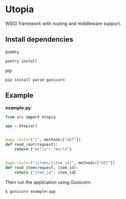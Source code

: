 # Utopia

WSGI framework with routing and middleware support.

## Install dependencies

poetry

```shell
poetry install
```

pip

```shell
pip install parse gunicorn
```

## Example

**example.py**:

```python
from src import Utopia

app = Utopia()


@app.router("/", methods=["GET"])
def read_root(request):
    return {"Hello": "World"}


@app.router("/items/{item_id}", methods=["GET"])
def read_item(request, item_id):
    return {"item_id": item_id}
```

Then run the application using Gunicorn:

```shell
$ gunicorn example:app
```
